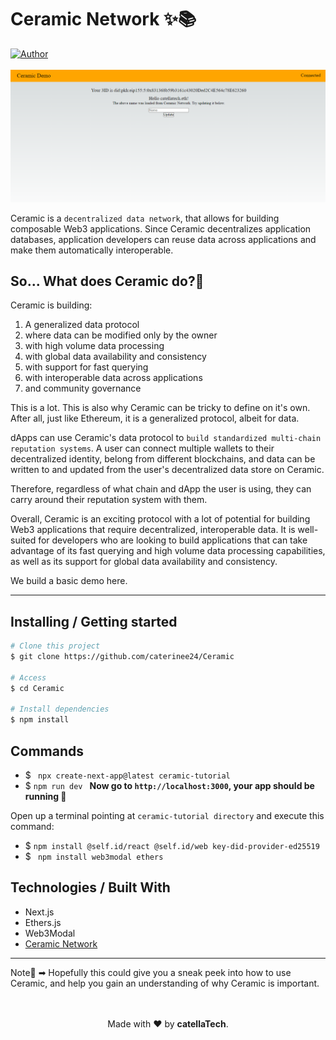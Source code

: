 <h1 aling="center">Ceramic Network ✨📚 </h1>

  <a href="https://github.com/gab0071" target="_blank">
    <img alt="Author" src="https://img.shields.io/badge/made%20by-CatellaTech-blueviolet?style=flat-square">
  </a>
 

  <br>
  <br>

<img src="./img/img.png">

Ceramic is a `decentralized data network`, that allows for building composable Web3 applications. Since Ceramic decentralizes application databases, application developers can reuse data across applications and make them automatically interoperable.

<h2> So... What does Ceramic do?🤔</h2>
Ceramic is building:

1. A generalized data protocol
2. where data can be modified only by the owner
3. with high volume data processing
4. with global data availability and consistency
5. with support for fast querying
6. with interoperable data across applications
7. and community governance

This is a lot. This is also why Ceramic can be tricky to define on it's own. After all, just like Ethereum, it is a generalized protocol, albeit for data. 

dApps can use Ceramic's data protocol to `build standardized multi-chain reputation systems`. A user can connect multiple wallets to their decentralized identity, belong from different blockchains, and data can be written to and updated from the user's decentralized data store on Ceramic.

Therefore, regardless of what chain and dApp the user is using, they can carry around their reputation system with them.

Overall, Ceramic is an exciting protocol with a lot of potential for building Web3 applications that require decentralized, interoperable data. It is well-suited for developers who are looking to build applications that can take advantage of its fast querying and high volume data processing capabilities, as well as its support for global data availability and consistency.

We build a basic demo here.
<hr>
<h2> Installing / Getting started </h2>

```bash
# Clone this project
$ git clone https://github.com/caterinee24/Ceramic

# Access
$ cd Ceramic

# Install dependencies
$ npm install

``` 

<h2>Commands</h2>

- $ ``` npx create-next-app@latest ceramic-tutorial```
- $ ```npm run dev ``` 
<strong>Now go to `http://localhost:3000`, your app should be running </strong>🤘

Open up a terminal pointing at `ceramic-tutorial directory` and execute this command:
- $  ```npm install @self.id/react @self.id/web key-did-provider-ed25519```
- $ ``` npm install web3modal ethers```


<h2> Technologies / Built With </h2>

- Next.js
- Ethers.js
- Web3Modal
- <a href="https://ceramic.network/">Ceramic Network</a>
<hr>
Note🚨 ➡ Hopefully this could give you a sneak peek into how to use Ceramic, and help you gain an understanding of why Ceramic is important.
<br>
<br>

<p align="center">
<br/>
  Made with ❤️ by <b>catellaTech</b>.
</p>